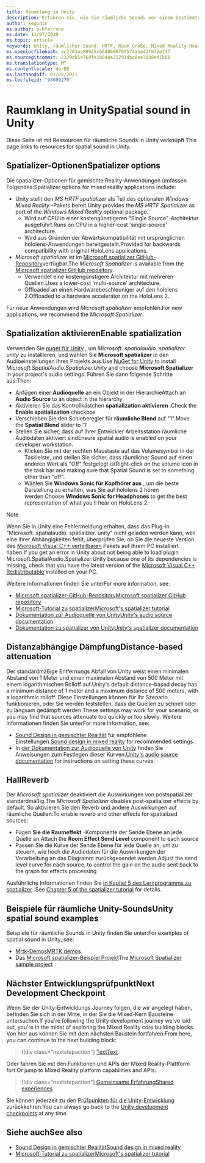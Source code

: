 ```yaml
---
title: Raumklang in Unity
description: Erfahren Sie, wie Sie räumliche Sounds von einem bestimmten 3D-Punkt in der Unity-Szene mit Beispielen wiedergeben und abmildern.
author: kegodin
ms.author: v-hferrone
ms.date: 11/07/2019
ms.topic: article
keywords: Unity, räumlicher Sound, HRTF, Raum Größe, Mixed Reality-Headset, Windows Mixed Reality-Headset, Virtual Reality-Headset, mrtk, Mixed Reality Toolkit, spatializer, Reverb
ms.openlocfilehash: ec2703aa89925cb68860670f574a1e43f672e247
ms.sourcegitcommit: 2329db5a76dfe1b844e21291dbc8ee3888ed1b81
ms.translationtype: MT
ms.contentlocale: de-DE
ms.lasthandoff: 01/08/2021
ms.locfileid: "98009270"
---
```

# <a name="spatial-sound-in-unity"></a><span data-ttu-id="8f147-104">Raumklang in Unity</span><span class="sxs-lookup"><span data-stu-id="8f147-104">Spatial sound in Unity</span></span>

<span data-ttu-id="8f147-105">Diese Seite ist mit Ressourcen für räumliche Sounds in Unity verknüpft.</span><span class="sxs-lookup"><span data-stu-id="8f147-105">This page links to resources for spatial sound in Unity.</span></span>

## <a name="spatializer-options"></a><span data-ttu-id="8f147-106">Spatializer-Optionen</span><span class="sxs-lookup"><span data-stu-id="8f147-106">Spatializer options</span></span>

<span data-ttu-id="8f147-107">Die spatializer-Optionen für gemischte Reality-Anwendungen umfassen Folgendes:</span><span class="sxs-lookup"><span data-stu-id="8f147-107">Spatializer options for mixed reality applications include:</span></span>
* <span data-ttu-id="8f147-108">Unity stellt den *MS HRTF spatializer* als Teil des optionalen *Windows Mixed Reality* -Pakets bereit.</span><span class="sxs-lookup"><span data-stu-id="8f147-108">Unity provides the *MS HRTF Spatializer* as part of the *Windows Mixed Reality* optional package.</span></span>
  * <span data-ttu-id="8f147-109">Wird auf CPU in einer kostengünstigeren "Single Source"-Architektur ausgeführt.</span><span class="sxs-lookup"><span data-stu-id="8f147-109">Runs on CPU in a higher-cost 'single-source' architecture.</span></span>
  * <span data-ttu-id="8f147-110">Wird aus Gründen der Abwärtskompatibilität mit ursprünglichen hololens-Anwendungen bereitgestellt.</span><span class="sxs-lookup"><span data-stu-id="8f147-110">Provided for backwards compatibility with original HoloLens applications.</span></span>
* <span data-ttu-id="8f147-111">*Microsoft spatializer* ist im [Microsoft spatializer GitHub-Repository](https://github.com/microsoft/spatialaudio-unity)verfügbar.</span><span class="sxs-lookup"><span data-stu-id="8f147-111">The *Microsoft Spatializer* is available from the [Microsoft spatializer GitHub repository](https://github.com/microsoft/spatialaudio-unity).</span></span>
  * <span data-ttu-id="8f147-112">Verwendet eine kostengünstigere Architektur mit mehreren Quellen.</span><span class="sxs-lookup"><span data-stu-id="8f147-112">Uses a lower-cost 'multi-source' architecture.</span></span>
  * <span data-ttu-id="8f147-113">Offloaded an einen Hardwarebeschleuniger auf den hololens 2.</span><span class="sxs-lookup"><span data-stu-id="8f147-113">Offloaded to a hardware accelerator on the HoloLens 2.</span></span> 

<span data-ttu-id="8f147-114">Für neue Anwendungen wird *Microsoft spatializer* empfohlen.</span><span class="sxs-lookup"><span data-stu-id="8f147-114">For new applications, we recommend the *Microsoft Spatializer*.</span></span>

## <a name="enable-spatialization"></a><span data-ttu-id="8f147-115">Spatialization aktivieren</span><span class="sxs-lookup"><span data-stu-id="8f147-115">Enable spatialization</span></span>

<span data-ttu-id="8f147-116">Verwenden Sie [nuget für Unity](https://github.com/GlitchEnzo/NuGetForUnity/releases/latest) , um _Microsoft. spatialaudio. spatializer. unity_ zu installieren, und wählen Sie **Microsoft spatializer** in den Audioeinstellungen Ihres Projekts aus.</span><span class="sxs-lookup"><span data-stu-id="8f147-116">Use [NuGet for Unity](https://github.com/GlitchEnzo/NuGetForUnity/releases/latest) to install _Microsoft.SpatialAudio.Spatializer.Unity_ and choose **Microsoft Spatializer** in your project's audio settings.</span></span> <span data-ttu-id="8f147-117">Führen Sie dann folgende Schritte aus:</span><span class="sxs-lookup"><span data-stu-id="8f147-117">Then:</span></span>
* <span data-ttu-id="8f147-118">Anfügen einer **Audioquelle** an ein Objekt in der Hierarchie</span><span class="sxs-lookup"><span data-stu-id="8f147-118">Attach an **Audio Source** to an object in the hierarchy</span></span>
* <span data-ttu-id="8f147-119">Aktivieren Sie das Kontrollkästchen **spatialization aktivieren** .</span><span class="sxs-lookup"><span data-stu-id="8f147-119">Check the **Enable spatialization** checkbox</span></span>
* <span data-ttu-id="8f147-120">Verschieben Sie den Schieberegler für **räumliche Blend** auf "1".</span><span class="sxs-lookup"><span data-stu-id="8f147-120">Move the **Spatial Blend** slider to '1'</span></span>
* <span data-ttu-id="8f147-121">Stellen Sie sicher, dass auf Ihrer Entwickler Arbeitsstation räumliche Audiodaten aktiviert sind</span><span class="sxs-lookup"><span data-stu-id="8f147-121">Ensure spatial audio is enabled on your developer workstation.</span></span> 
    * <span data-ttu-id="8f147-122">Klicken Sie mit der rechten Maustaste auf das Volumesymbol in der Taskleiste, und stellen Sie sicher, dass räumlicher Sound auf einen anderen Wert als "Off" festgelegt ist</span><span class="sxs-lookup"><span data-stu-id="8f147-122">Right-click on the volume icon in the task bar and making sure that Spatial Sound is set to something other than "off".</span></span> 
    * <span data-ttu-id="8f147-123">Wählen Sie **Windows Sonic für Kopfhörer aus** , um die beste Darstellung zu erhalten, was Sie auf hololens 2 hören werden.</span><span class="sxs-lookup"><span data-stu-id="8f147-123">Choose **Windows Sonic for Headphones** to get the best representation of what you'll hear on HoloLens 2.</span></span>

>[!NOTE]
><span data-ttu-id="8f147-124">Wenn Sie in Unity eine Fehlermeldung erhalten, dass das Plug-in "Microsoft. spatialaudio. spatializer. unity" nicht geladen werden kann, weil eine ihrer Abhängigkeiten fehlt, überprüfen Sie, ob Sie die neueste Version des [Microsoft Visual C++ verteilbaren](https://support.microsoft.com/en-us/help/2977003/the-latest-supported-visual-c-downloads) Pakets auf Ihrem PC installiert haben.</span><span class="sxs-lookup"><span data-stu-id="8f147-124">If you get an error in Unity about not being able to load plugin Microsoft.SpatialAudio.Spatializer.Unity because one of its dependencies is missing, check that you have the latest version of the [Microsoft Visual C++ Redistributable](https://support.microsoft.com/en-us/help/2977003/the-latest-supported-visual-c-downloads) installed on your PC.</span></span>

<span data-ttu-id="8f147-125">Weitere Informationen finden Sie unter</span><span class="sxs-lookup"><span data-stu-id="8f147-125">For more information, see:</span></span>
* [<span data-ttu-id="8f147-126">Microsoft spatializer-GitHub-Repository</span><span class="sxs-lookup"><span data-stu-id="8f147-126">Microsoft spatializer GitHub repository</span></span>](https://github.com/microsoft/spatialaudio-unity)
* [<span data-ttu-id="8f147-127">Microsoft-Tutorial zu spatializer</span><span class="sxs-lookup"><span data-stu-id="8f147-127">Microsoft's spatializer tutorial</span></span>](tutorials/unity-spatial-audio-ch1.md)
* [<span data-ttu-id="8f147-128">Dokumentation zur Audioquelle von Unity</span><span class="sxs-lookup"><span data-stu-id="8f147-128">Unity's audio source documentation</span></span>](https://docs.unity3d.com/2019.3/Documentation/Manual/class-AudioSource.html)
* [<span data-ttu-id="8f147-129">Dokumentation zu spatializer von Unity</span><span class="sxs-lookup"><span data-stu-id="8f147-129">Unity's spatializer documentation</span></span>](https://docs.unity3d.com/Manual/VRAudioSpatializer.html)

## <a name="distance-based-attenuation"></a><span data-ttu-id="8f147-130">Distanzabhängige Dämpfung</span><span class="sxs-lookup"><span data-stu-id="8f147-130">Distance-based attenuation</span></span>

<span data-ttu-id="8f147-131">Der standardmäßige Entfernungs Abfall von Unity weist einen minimalen Abstand von 1 Meter und einen maximalen Abstand von 500 Meter mit einem logarithmischen Rolloff auf.</span><span class="sxs-lookup"><span data-stu-id="8f147-131">Unity's default distance-based decay has a minimum distance of 1 meter and a maximum distance of 500 meters, with a logarithmic rolloff.</span></span> <span data-ttu-id="8f147-132">Diese Einstellungen können für Ihr Szenario funktionieren, oder Sie werden feststellen, dass die Quellen zu schnell oder zu langsam gedämpft werden.</span><span class="sxs-lookup"><span data-stu-id="8f147-132">These settings may work for your scenario, or you may find that sources attenuate too quickly or too slowly.</span></span> <span data-ttu-id="8f147-133">Weitere Informationen finden Sie unter</span><span class="sxs-lookup"><span data-stu-id="8f147-133">For more information, see:</span></span>
* <span data-ttu-id="8f147-134">[Sound Design in gemischter Realität](../../design/spatial-sound-design.md) für empfohlene Einstellungen.</span><span class="sxs-lookup"><span data-stu-id="8f147-134">[Sound design in mixed reality](../../design/spatial-sound-design.md) for recommended settings.</span></span>
* <span data-ttu-id="8f147-135">In [der Dokumentation zur Audioquelle von Unity](https://docs.unity3d.com/2019.3/Documentation/Manual/class-AudioSource.html) finden Sie Anweisungen zum Festlegen dieser Kurven.</span><span class="sxs-lookup"><span data-stu-id="8f147-135">[Unity's audio source documentation](https://docs.unity3d.com/2019.3/Documentation/Manual/class-AudioSource.html) for instructions on setting these curves.</span></span>

## <a name="reverb"></a><span data-ttu-id="8f147-136">Hall</span><span class="sxs-lookup"><span data-stu-id="8f147-136">Reverb</span></span>

<span data-ttu-id="8f147-137">Der _Microsoft spatializer_ deaktiviert die Auswirkungen von postspatializer standardmäßig.</span><span class="sxs-lookup"><span data-stu-id="8f147-137">The _Microsoft Spatializer_ disables post-spatializer effects by default.</span></span> <span data-ttu-id="8f147-138">So aktivieren Sie den Reverb und andere Auswirkungen auf räumliche Quellen:</span><span class="sxs-lookup"><span data-stu-id="8f147-138">To enable reverb and other effects for spatialized sources:</span></span>
* <span data-ttu-id="8f147-139">Fügen **Sie die Raumeffekt** -Komponente der Sende Ebene an jede Quelle an.</span><span class="sxs-lookup"><span data-stu-id="8f147-139">Attach the **Room Effect Send Level** component to each source</span></span>
* <span data-ttu-id="8f147-140">Passen Sie die Kurve der Sende Ebene für jede Quelle an, um zu steuern, wie hoch die Audiodaten für die Auswirkungen der Verarbeitung an das Diagramm zurückgesendet werden.</span><span class="sxs-lookup"><span data-stu-id="8f147-140">Adjust the send level curve for each source, to control the gain on the audio sent back to the graph for effects processing</span></span>

<span data-ttu-id="8f147-141">Ausführliche Informationen finden Sie [in Kapitel 5 des Lernprogramms zu spatializer](tutorials/unity-spatial-audio-ch5.md) .</span><span class="sxs-lookup"><span data-stu-id="8f147-141">See [Chapter 5 of the spatializer tutorial](tutorials/unity-spatial-audio-ch5.md) for details.</span></span>

## <a name="unity-spatial-sound-examples"></a><span data-ttu-id="8f147-142">Beispiele für räumliche Unity-Sounds</span><span class="sxs-lookup"><span data-stu-id="8f147-142">Unity spatial sound examples</span></span>

<span data-ttu-id="8f147-143">Beispiele für räumliche Sounds in Unity finden Sie unter:</span><span class="sxs-lookup"><span data-stu-id="8f147-143">For examples of spatial sound in Unity, see:</span></span>
* [<span data-ttu-id="8f147-144">Mrtk-Demos</span><span class="sxs-lookup"><span data-stu-id="8f147-144">MRTK demos</span></span>](https://github.com/microsoft/MixedRealityToolkit-Unity/tree/mrtk_release/Assets/MixedRealityToolkit.Examples/Demos/Audio)
* <span data-ttu-id="8f147-145">Das [Microsoft spatializer-Beispiel Projekt](https://github.com/microsoft/spatialaudio-unity/tree/master/Samples/MicrosoftSpatializerSample)</span><span class="sxs-lookup"><span data-stu-id="8f147-145">The [Microsoft Spatializer sample project](https://github.com/microsoft/spatialaudio-unity/tree/master/Samples/MicrosoftSpatializerSample)</span></span>

## <a name="next-development-checkpoint"></a><span data-ttu-id="8f147-146">Nächster Entwicklungsprüfpunkt</span><span class="sxs-lookup"><span data-stu-id="8f147-146">Next Development Checkpoint</span></span>

<span data-ttu-id="8f147-147">Wenn Sie der Unity-Entwicklungs Journey folgen, die wir angelegt haben, befinden Sie sich in der Mitte, in der Sie die Mixed-Kern Bausteine untersuchen.</span><span class="sxs-lookup"><span data-stu-id="8f147-147">If you're following the Unity development journey we've laid out, you're in the midst of exploring the Mixed Reality core building blocks.</span></span> <span data-ttu-id="8f147-148">Von hier aus können Sie mit dem nächsten Baustein fortfahren:</span><span class="sxs-lookup"><span data-stu-id="8f147-148">From here, you can continue to the next building block:</span></span>

> [!div class="nextstepaction"]
> [<span data-ttu-id="8f147-149">Text</span><span class="sxs-lookup"><span data-stu-id="8f147-149">Text</span></span>](text-in-unity.md)

<span data-ttu-id="8f147-150">Oder fahren Sie mit den Funktionen und APIs der Mixed Reality-Plattform fort:</span><span class="sxs-lookup"><span data-stu-id="8f147-150">Or jump to Mixed Reality platform capabilities and APIs:</span></span>

> [!div class="nextstepaction"]
> [<span data-ttu-id="8f147-151">Gemeinsame Erfahrung</span><span class="sxs-lookup"><span data-stu-id="8f147-151">Shared experiences</span></span>](shared-experiences-in-unity.md)

<span data-ttu-id="8f147-152">Sie können jederzeit zu den [Prüfpunkten für die Unity-Entwicklung](unity-development-overview.md#2-core-building-blocks) zurückkehren.</span><span class="sxs-lookup"><span data-stu-id="8f147-152">You can always go back to the [Unity development checkpoints](unity-development-overview.md#2-core-building-blocks) at any time.</span></span>

## <a name="see-also"></a><span data-ttu-id="8f147-153">Siehe auch</span><span class="sxs-lookup"><span data-stu-id="8f147-153">See also</span></span>

* [<span data-ttu-id="8f147-154">Sound Design in gemischter Realität</span><span class="sxs-lookup"><span data-stu-id="8f147-154">Sound design in mixed reality</span></span>](../../design/spatial-sound-design.md)
* [<span data-ttu-id="8f147-155">Microsoft-Tutorial zu spatializer</span><span class="sxs-lookup"><span data-stu-id="8f147-155">Microsoft's spatializer tutorial</span></span>](tutorials/unity-spatial-audio-ch1.md)
